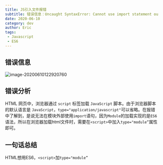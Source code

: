 ```yaml
---
title: JS引入文件报错
subtitle: 错误信息：Uncaught SyntaxError: Cannot use import statement outside a module
date: 2020-06-10
category: dev
author: Eric
tags:
 - Javascript
 - ES6
---
```


## 错误信息

![image-20200610122920760](https://cdn.jsdelivr.net/gh/eric5013/image@master/2020/06/10/hecUgW1591763361355hecUgW.png)

## 错误分析

HTML 网页中，浏览器通过 `script` 标签加载 `JavaScript` 脚本。由于浏览器脚本的默认语言是 `JavaScript`，`type="application/javascript"`可以省略。在报错中了解到，是说无法在模块外部使用`import`语句，因为`Module`的加载实现的是`ES6`语法，所以在浏览器加载html文件时，需要在`<script>`中加入`type="module”`属性即可。

## 一句话总结

HTML想用ES6，`<script>`加`type="module”`

